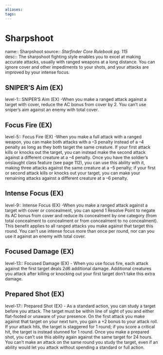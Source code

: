 ```yaml
---
aliases: 
tags: 
---
```


# Sharpshoot
name:: Sharpshoot
source:: _Starfinder Core Rulebook pg. 115_  
desc:: The sharpshoot fighting style enables you to excel at making accurate attacks, usually with ranged weapons at a long distance. You can ignore cover and other impediments to your shots, and your attacks are improved by your intense focus.

## SNIPER’S Aim (EX)
level-1:: SNIPER’S Aim (EX) -When you make a ranged attack against a target with cover, reduce the AC bonus from cover by 2. You can’t use sniper’s aim against an enemy with total cover.  

## Focus Fire (EX)
level-5:: Focus Fire (EX) -When you make a full attack with a ranged weapon, you can make both attacks with a –3 penalty instead of a –4 penalty as long as they both target the same creature. If your first attack kills or knocks out the target, you can instead make the second attack against a different creature at a –4 penalty. Once you have the soldier’s onslaught class feature (see page 112), you can use this ability with it, making three attacks against the same creature at a –5 penalty; if your first or second attack kills or knocks out your target, you can make your remaining attacks against a different creature at a –6 penalty.  

## Intense Focus (EX)
level-9:: Intense Focus (EX) -When you make a ranged attack against a target with cover or concealment, you can spend 1 Resolve Point to negate its AC bonus from cover and reduce its concealment by one category (from total concealment to concealment or from concealment to no concealment). This benefit applies to all ranged attacks you make against that target this round. You can’t use intense focus more than once per round, nor can you use it against an enemy with total cover.  

## Focused Damage (EX)
level-13:: Focused Damage (EX) - When you use focus fire, each attack against the first target deals 2d6 additional damage. Additional creatures you attack after killing or knocking out your first target don’t take this extra damage.  

## Prepared Shot (EX)
level-17:: Prepared Shot (EX) - As a standard action, you can study a target before you attack. The target must be within line of sight of you and either flat-footed or unaware of your presence. On the first attack you make against that target on your next turn, you gain a +2 bonus to your attack roll. If your attack hits, the target is staggered for 1 round; if you score a critical hit, the target is instead stunned for 1 round. Once you make a prepared shot, you can’t use this ability again against the same target for 24 hours. You can’t make an attack on the same round you study the target, even if an ability would let you attack without spending a standard or full action.
